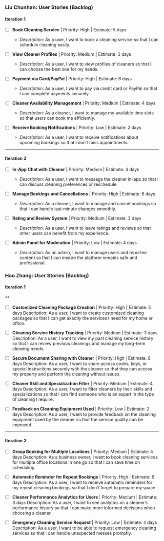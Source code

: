 ### Liu Chunhan: User Stories (Backlog)

#### Iteration 1

- [ ] **Book Cleaning Service** | Priority: High | Estimate: 5 days  
  - *Description*: As a user, I want to book a cleaning service so that I can schedule cleaning easily.

- [ ] **View Cleaner Profiles** | Priority: Medium | Estimate: 3 days  
  - *Description*: As a user, I want to view profiles of cleaners so that I can choose the best one for my needs.

- [ ] **Payment via Card/PayPal** | Priority: High | Estimate: 6 days  
  - *Description*: As a user, I want to pay via credit card or PayPal so that I can complete payments securely.

- [ ] **Cleaner Availability Management** | Priority: Medium | Estimate: 4 days  
  - *Description*: As a cleaner, I want to manage my available time slots so that users can book me efficiently.

- [ ] **Receive Booking Notifications** | Priority: Low | Estimate: 2 days  
  - *Description*: As a user, I want to receive notifications about upcoming bookings so that I don’t miss appointments.

---

#### Iteration 2

- [ ] **In-App Chat with Cleaner** | Priority: Medium | Estimate: 4 days  
  - *Description*: As a user, I want to message the cleaner in-app so that I can discuss cleaning preferences or reschedule.

- [ ] **Manage Bookings and Cancellations** | Priority: High | Estimate: 6 days  
  - *Description*: As a cleaner, I want to manage and cancel bookings so that I can handle last-minute changes smoothly.

- [ ] **Rating and Review System** | Priority: Medium | Estimate: 3 days  
  - *Description*: As a user, I want to leave ratings and reviews so that other users can benefit from my experience.

- [ ] **Admin Panel for Moderation** | Priority: Low | Estimate: 4 days  
  - *Description*: As an admin, I want to manage users and reported content so that I can ensure the platform remains safe and professional.

### Hao Zhang: User Stories (Backlog)
#### Iteration 1
**
 
- [ ] **Customized Cleaning Package Creation** | Priority: High | Estimate: 5 days
Description: As a user, I want to create customized cleaning packages so that I can get exactly the services I need for my home or office.

- [ ] **Cleaning Service History Tracking** | Priority: Medium | Estimate: 3 days
Description: As a user, I want to view my past cleaning service history so that I can review previous cleanings and manage my long-term cleaning needs.

- [ ] **Secure Document Sharing with Cleaner** | Priority: High | Estimate: 6 days
Description: As a user, I want to share access codes, keys, or special instructions securely with the cleaner so that they can access my property and perform the cleaning without issues.

- [ ] **Cleaner Skill and Specialization Filter** | Priority: Medium | Estimate: 4 days
Description: As a user, I want to filter cleaners by their skills and specializations so that I can find someone who is an expert in the type of cleaning I require.

- [ ] **Feedback on Cleaning Equipment Used** | Priority: Low | Estimate: 2 days
Description: As a user, I want to provide feedback on the cleaning equipment used by the cleaner so that the service quality can be improved.


---

#### Iteration 2

- [ ] **Group Booking for Multiple Locations** | Priority: Medium | Estimate: 4 days
Description: As a business owner, I want to book cleaning services for multiple office locations in one go so that I can save time on scheduling.

- [ ] **Automatic Reminder for Repeat Bookings** | Priority: High | Estimate: 6 days
Description: As a user, I want to receive automatic reminders for my repeat cleaning bookings so that I don’t forget to prepare my space.

- [ ] **Cleaner Performance Analytics for Users** | Priority: Medium | Estimate: 3 days
Description: As a user, I want to see analytics on a cleaner’s performance history so that I can make more informed decisions when choosing a cleaner.

- [ ] **Emergency Cleaning Service Request** | Priority: Low | Estimate: 4 days
Description: As a user, I want to be able to request emergency cleaning services so that I can handle unexpected messes promptly.
